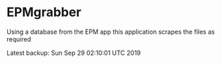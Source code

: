 # EPMgrabber
Using a database from the EPM app this application scrapes the files as required


Latest backup: Sun Sep 29 02:10:01 UTC 2019
